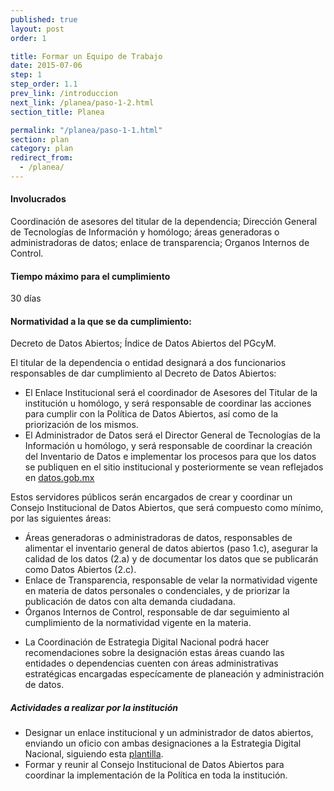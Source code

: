 ```yaml
---
published: true
layout: post
order: 1

title: Formar un Equipo de Trabajo
date: 2015-07-06
step: 1
step_order: 1.1
prev_link: /introduccion
next_link: /planea/paso-1-2.html
section_title: Planea

permalink: "/planea/paso-1-1.html"
section: plan
category: plan
redirect_from:
  - /planea/
---
```


#### Involucrados

Coordinación de asesores del titular de la dependencia; Dirección General de Tecnologías de Información y homólogo; áreas generadoras o administradoras de datos; enlace de transparencia; Organos Internos de Control.

#### Tiempo máximo para el cumplimiento

30 días

#### Normatividad a la que se da cumplimiento:

Decreto de Datos Abiertos; Índice de Datos Abiertos del PGcyM.

El titular de la dependencia o entidad designará a dos funcionarios responsables de dar cumplimiento al Decreto de Datos Abiertos:

- El Enlace Institucional será el coordinador de Asesores del Titular de la institución u homólogo, y será responsable de coordinar las acciones para cumplir con la Política de Datos Abiertos, así como de la priorización de los mismos.
- El Administrador de Datos será el Director General de Tecnologías de la Información u homólogo, y será responsable de coordinar la creación del Inventario de Datos e implementar los procesos para que los datos se publiquen en el sitio institucional y posteriormente se vean reflejados en <a href="http://datos.gob.mx" target="_blank">datos.gob.mx</a>


Estos servidores públicos serán encargados de crear y coordinar un Consejo Institucional de Datos Abiertos, que será compuesto como mínimo, por las siguientes áreas:

- Áreas generadoras o administradoras de datos, responsables de alimentar el inventario general de datos abiertos (paso 1.c), asegurar la calidad de los datos (2.a) y de documentar los datos que se publicarán como Datos Abiertos (2.c).
- Enlace de Transparencia, responsable de velar la normatividad vigente en materia de datos personales o condenciales, y de priorizar la publicación de datos con alta demanda ciudadana.
- Órganos Internos de Control, responsable de dar seguimiento al cumplimiento de la normatividad vigente en la materia.

* La Coordinación de Estrategia Digital Nacional podrá hacer recomendaciones sobre la designación estas áreas cuando las entidades o dependencias cuenten con áreas administrativas estratégicas encargadas especícamente de planeación y administración de datos.

##### Actividades a realizar por la institución

<ul class="highlight-list">
    <li>Designar un enlace institucional y un administrador de datos abiertos, enviando un oficio con ambas designaciones a la Estrategia Digital Nacional, siguiendo esta <a href="../docs/oficio_designacion_enlace_administrador.docx">plantilla</a>.</li>
    <li>Formar y reunir al Consejo Institucional de Datos Abiertos para coordinar la implementación de la Política en toda la institución.</li>
</ul>